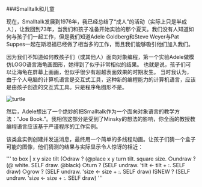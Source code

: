 ###Smalltalk和儿童

现在，Smalltalk发展到1976年，我已经总结了“成人”的活动（实际上只是半成人），让我回到73年，当我们和孩子准备开始实验的那个夏天。我们没有人知道如何与孩子们一起工作，但是我们知道Adele Goldberg和Steve Weyer与Pat Suppes一起在斯坦福已经做了相当多的工作，而且我们能够吸引他们加入我们。

因为我们不知道如何教孩子们（或其他人）面向对象编程，第一个实验Adele做模仿LOGO语言海龟画图形，她得到了似乎非常相似的结果。
也就是说，孩子们可以让海龟在屏幕上画画，但似乎很少有超越表面效果的时期发生。
当时我认为，由于个人电脑的计算机语言是交互式工具，这种新的编程能力的计算机语言，应该是由孩子创造的交互式工具。只是程序龟图形不是。

![turtle](https://raw.githubusercontent.com/steam-maker/EarlyHistoryOfSmalltalk/master/Images/turtle.png)

然后，Adele想出了一个绝妙的把Smalltalk作为一个面向对象语言的教学方法：“Joe Book.”。我相信这部分是受到了Minsky的想法的影响，你全面的教授教编程语言应该基于严谨程序的工作实例。

该类盒实例创建并发送消息，最终用一个简单的多线程动画。让孩子们猜一个盒子可能的图像，他们猜测的结果与实际显示令人惊讶的相近：

''' to box | x y size tilt
 (○draw   ?    (@place x y turn tilt. square size.
 ○undraw  ?    (@ white. SELF draw. @black)
 ○turn    ?    (SELF undraw. 'tilt <- tilt + :. SELF draw)
 ○grow    ?    (SELF undraw. 'size <- size + :. SELF draw)
 ISNEW    ?    (SELF undraw. 'size <- size + :. SELF draw)
 '''
